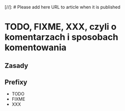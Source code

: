 [//]: # Please add here URL to article when it is published

# TODO, FIXME, XXX, czyli o komentarzach i sposobach komentowania

## Zasady

## Prefixy

- TODO
- FIXME
- XXX


